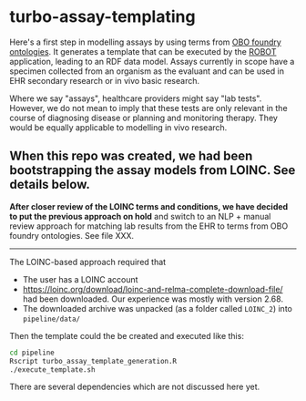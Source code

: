 # turbo-assay-templating

Here's a first step in modelling assays by using terms from [OBO foundry ontologies](http://www.obofoundry.org/). It generates a template that can be executed by the [ROBOT](http://robot.obolibrary.org/) application, leading to an RDF data model. Assays currently in scope have a specimen collected from an organism as the evaluant and can be used in EHR secondary research or in vivo basic research. 

Where we say "assays", healthcare providers might say "lab tests". However, we do not mean to imply that these tests are only relevant in the course of diagnosing disease or planning and monitoring therapy. They would be equally applicable to modelling in vivo research.

When this repo was created, we had been bootstrapping the assay models from LOINC. See details below.  
----

**After closer review of the LOINC terms and conditions, we have decided to put the previous approach on hold** and switch to an NLP + manual review approach for matching lab results from the EHR to terms from OBO foundry ontologies. See file XXX.



----



The LOINC-based approach required that

- The user has a LOINC account
- https://loinc.org/download/loinc-and-relma-complete-download-file/ had been downloaded. Our experience was mostly with version 2.68.
- The downloaded archive was unpacked (as a folder called `LOINC_2`) into `pipeline/data/`

Then the template could the be created and executed like this:

```Bash
cd pipeline
Rscript turbo_assay_template_generation.R
./execute_template.sh
```

There are several dependencies which are not discussed here yet.

